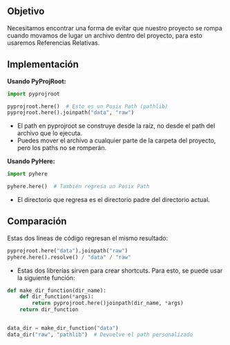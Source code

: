 ## Objetivo

Necesitamos encontrar una forma de evitar que nuestro proyecto se rompa cuando movamos de lugar un archivo dentro del proyecto, para esto usaremos Referencias Relativas.

## Implementación

**Usando PyProjRoot:**

``` Python
import pyprojroot

pyprojroot.here()  # Esto es un Posix Path (pathlib)
pyprojroot.here().joinpath("data", "raw") 
```

- El path en pyprojroot se construye desde la raíz, no desde el path del archivo que lo ejecuta.
- Puedes mover el archivo a cualquier parte de la carpeta del proyecto, pero los paths no se romperán.

**Usando PyHere:**

``` Python
import pyhere

pyhere.here()  # También regresa un Posix Path
```

- El directorio que regresa es el directorio padre del directorio actual.

## Comparación

Estas dos líneas de código regresan el mismo resultado:

```Python
pyprojroot.here("data").joinpath("raw")
pyhere.here().resolve() / "data" / "raw"
```

- Estas dos librerías sirven para crear shortcuts. Para esto, se puede usar la siguiente función:

```Python
def make_dir_function(dir_name):
    def dir_function(*args):
        return pyprojroot.here()joinpath(dir_name, *args)
    return dir_function


data_dir = make_dir_function("data")
data_dir("raw", "pathlib")  # Devuelve el path personalizado
```